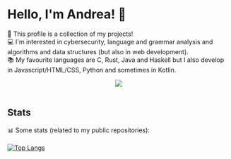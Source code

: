 # Hello, I'm Andrea! 👋

🦊 This profile is a collection of my projects!<br>
💻 I'm interested in cybersecurity, language and grammar analysis and algorithms and data structures (but also in web development).<br>
📚 My favourite languages are C, Rust, Java and Haskell but I also develop in Javascript/HTML/CSS, Python and sometimes in Kotlin.
<p align=center>
  <img src="https://skillicons.dev/icons?i=c,rust,java,haskell,python,kotlin,javascript,html,css&theme=light"><br><br>
</p>

## Stats
📊 Some stats (related to my public repositories):<br><br>
[![Top Langs](https://github-readme-stats.vercel.app/api/top-langs/?username=Cave-8&hide=cmake&theme=graywhite&size_weight=0.5&count_weight=0.5&langs_count=10)]()

